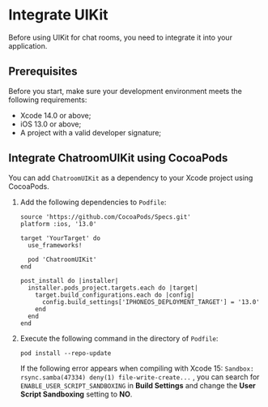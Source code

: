# Integrate UIKit 

Before using UIKit for chat rooms, you need to integrate it into your application.

## Prerequisites

Before you start, make sure your development environment meets the following requirements:

- Xcode 14.0 or above;
- iOS 13.0 or above;
- A project with a valid developer signature;

## Integrate ChatroomUIKit using CocoaPods

You can add `ChatroomUIKit` as a dependency to your Xcode project using CocoaPods.

1. Add the following dependencies to `Podfile`:

    ```
    source 'https://github.com/CocoaPods/Specs.git'
    platform :ios, '13.0'
    
    target 'YourTarget' do
      use_frameworks!
      
      pod 'ChatroomUIKit'
    end
    
    post_install do |installer|
      installer.pods_project.targets.each do |target|
        target.build_configurations.each do |config|
          config.build_settings['IPHONEOS_DEPLOYMENT_TARGET'] = '13.0'
        end
      end
    end
    ```

1. Execute the following command in the directory of `Podfile`:

   ```
   pod install --repo-update
   ```

    If the following error appears when compiling with Xcode 15: `Sandbox: rsync.samba(47334) deny(1) file-write-create...` , you can search for `ENABLE_USER_SCRIPT_SANDBOXING` in **Build Settings** and change the **User Script Sandboxing** setting to **NO**.